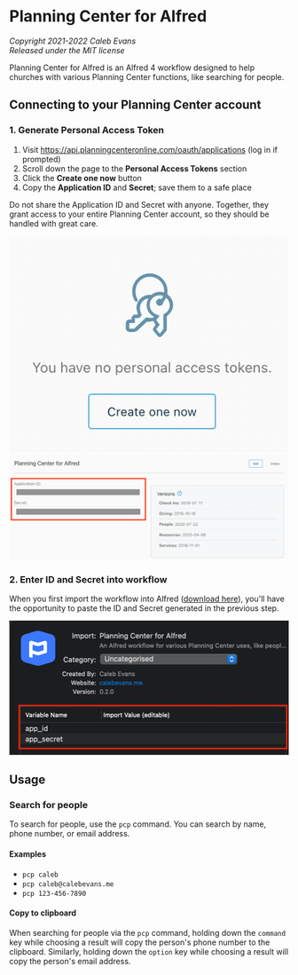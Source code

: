 # Planning Center for Alfred

*Copyright 2021-2022 Caleb Evans*  
*Released under the MIT license*

Planning Center for Alfred is an Alfred 4 workflow designed to help churches
with various Planning Center functions, like searching for people.

## Connecting to your Planning Center account

### 1. Generate Personal Access Token

1. Visit https://api.planningcenteronline.com/oauth/applications (log in if prompted)
2. Scroll down the page to the **Personal Access Tokens** section
3. Click the **Create one now** button
4. Copy the **Application ID** and **Secret**; save them to a safe place

Do not share the Application ID and Secret with anyone. Together, they grant
access to your entire Planning Center account, so they should be handled with
great care.

![Create one now](screenshot-create.png)
![Copy ID and Secret](screenshot-copy.png)

### 2. Enter ID and Secret into workflow

When you first import the workflow into Alfred ([download here](https://github.com/caleb531/planning-center-alfred/raw/master/Planning%20Center%20for%20Alfred.alfredworkflow)), you'll
have the opportunity to paste the ID and Secret generated in the previous step.

![Workflow wariables](screenshot-variables.png)

## Usage

### Search for people

To search for people, use the `pcp` command. You can search by name, phone
number, or email address.

#### Examples

- `pcp caleb`
- `pcp caleb@calebevans.me`
- `pcp 123-456-7890`

#### Copy to clipboard

When searching for people via the `pcp` command, holding down the `command` key
while choosing a result will copy the person's phone number to the clipboard.
Similarly, holding down the `option` key while choosing a result will copy the
person's email address.
